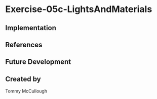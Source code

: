 # Exercise-05c-LightsAndMaterials


## Implementation

## References

## Future Development

## Created by
Tommy McCullough
